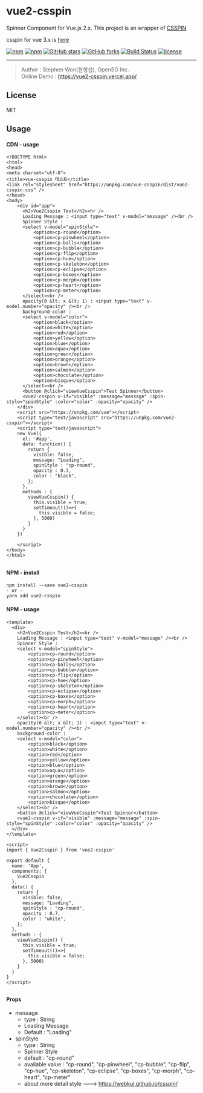 # vue2-csspin
Spinner Component for Vue.js 2.x.
This project is an wrapper of [CSSPIN](https://www.npmjs.com/package/csspin)

csspin for vue 3.x is [here](https://github.com/stepanowon/vue-csspin)

[![npm](https://img.shields.io/npm/v/vue2-csspin.svg )](https://www.npmjs.com/package/vue2-csspin)
[![npm](https://img.shields.io/npm/dm/vue2-csspin.svg)](https://www.npmjs.com/package/vue2-csspin)
[![GitHub stars](https://img.shields.io/github/stars/stepanowon/vue2-csspin.svg?style=social&label=Stars&style=for-the-badge)](https://github.com/stepanowon/vue2-csspin/stargazers)
[![GitHub forks](https://img.shields.io/github/forks/stepanowon/vue2-csspin.svg?style=social&label=Fork&style=for-the-badge)](https://github.com/stepanowon/vue2-csspin/network)
[![Build Status](https://travis-ci.org/stepanowon/vue2-csspin.svg?branch=master)](https://travis-ci.org/stepanowon/vue2-csspin)
[![license](https://img.shields.io/github/license/mashape/apistatus.svg)]()

------------

> Author : Stephen Won(원형섭), OpenSG Inc.        
> Online Demo : https://vue2-csspin.vercel.app/

## License
MIT 
## Usage  

#### CDN - usage
~~~
<!DOCTYPE html>
<html>
<head>
<meta charset="utf-8">
<title>vue-csspin 테스트</title>
<link rel="stylesheet" href="https://unpkg.com/vue-csspin/dist/vue2-csspin.css" />
</head>
<body>
    <div id="app">
      <h2>Vue2Csspin Test</h2><hr />
      Loading Message : <input type="text" v-model="message" /><br />
      Spinner Style : 
      <select v-model="spinStyle">
          <option>cp-round</option>
          <option>cp-pinwheel</option>
          <option>cp-balls</option>
          <option>cp-bubble</option>
          <option>cp-flip</option>
          <option>cp-hue</option>
          <option>cp-skeleton</option>
          <option>cp-eclipse</option>
          <option>cp-boxes</option>
          <option>cp-morph</option>
          <option>cp-heart</option>
          <option>cp-meter</option>
      </select><br />
      opacity(0 &lt; x &lt; 1) : <input type="text" v-model.number="opacity" /><br />
      background-color : 
      <select v-model="color">
          <option>black</option>
          <option>white</option>
          <option>red</option>
          <option>yellow</option>
          <option>blue</option>
          <option>aqua</option>
          <option>green</option>
          <option>orange</option>
          <option>brown</option>
          <option>salmon</option>
          <option>chocolate</option>
          <option>bisque</option>
      </select><br />
      <button @click="viewVueCsspin">Test Spinner</button>
      <vue2-csspin v-if="visible" :message="message" :spin-style="spinStyle" :color="color" :opacity="opacity" />
    </div>
    <script src="https://unpkg.com/vue"></script>
    <script type="text/javascript" src="https://unpkg.com/vue2-csspin"></script>
    <script type="text/javascript">
    new Vue({
      el: '#app',
      data: function() {
        return { 
          visible: false,
          message: "Loading",
          spinStyle : "cp-round",
          opacity : 0.3,
          color : "black",
        };
      },
      methods : {
        viewVueCsspin() {
          this.visible = true;
          setTimeout(()=>{
            this.visible = false;
          }, 5000)
        }
      }
    })

    </script>
</body>
</html>
~~~
##

#### NPM - install
~~~
npm install --save vue2-csspin
- or -
yarn add vue2-csspin
~~~

#### NPM - usage
~~~
<template>
  <div>
    <h2>Vue2Csspin Test</h2><hr />
    Loading Message : <input type="text" v-model="message" /><br />
    Spinner Style : 
    <select v-model="spinStyle">
        <option>cp-round</option>
        <option>cp-pinwheel</option>
        <option>cp-balls</option>
        <option>cp-bubble</option>
        <option>cp-flip</option>
        <option>cp-hue</option>
        <option>cp-skeleton</option>
        <option>cp-eclipse</option>
        <option>cp-boxes</option>
        <option>cp-morph</option>
        <option>cp-heart</option>
        <option>cp-meter</option>
    </select><br />
    opacity(0 &lt; x &lt; 1) : <input type="text" v-model.number="opacity" /><br />
    background-color : 
    <select v-model="color">
        <option>black</option>
        <option>white</option>
        <option>red</option>
        <option>yellow</option>
        <option>blue</option>
        <option>aqua</option>
        <option>green</option>
        <option>orange</option>
        <option>brown</option>
        <option>salmon</option>
        <option>chocolate</option>
        <option>bisque</option>
    </select><br />
    <button @click="viewVueCsspin">Test Spinner</button>
    <vue2-csspin v-if="visible" :message="message" :spin-style="spinStyle" :color="color" :opacity="opacity" />
  </div>
</template>

<script>
import { Vue2Csspin } from 'vue2-csspin'

export default {
  name: 'App',
  components: {
    Vue2Csspin
  },
  data() {
    return { 
      visible: false,
      message: "Loading",
      spinStyle : "cp-round",
      opacity : 0.7,
      color : "white",
    };
  },
  methods : {
    viewVueCsspin() {
      this.visible = true;
      setTimeout(()=>{
        this.visible = false;
      }, 5000)
    }
  }
}
</script>
~~~
##
#### Props
   * message
      - type : String
      - Loading Message
      - Default : "Loading" 
   * spinStyle 
     - type : String
     - Spinner Style
     - default : "cp-round"
     - available value : "cp-round", "cp-pinwheel", "cp-bubble", "cp-flip", "cp-hue", "cp-skeleton", "cp-eclipse", "cp-boxes", "cp-morph", "cp-heart", "cp-meter"
     - about more detail style ---> https://webkul.github.io/csspin/

